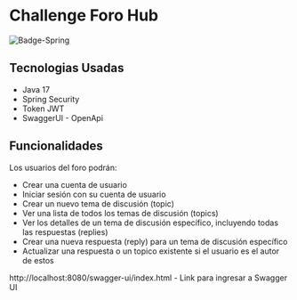 # Challenge Foro Hub

![Badge-Spring](https://github.com/Renzo2O99/Challenge---Conversor-de-Moneda/assets/149314891/6cd323b9-d757-4541-b7b1-63e453575630)

## Tecnologias Usadas

- Java 17
- Spring Security
- Token JWT
- SwaggerUI - OpenApi

## Funcionalidades

Los usuarios del foro podrán:

- Crear una cuenta de usuario
- Iniciar sesión con su cuenta de usuario
- Crear un nuevo tema de discusión (topic)
- Ver una lista de todos los temas de discusión (topics)
- Ver los detalles de un tema de discusión específico, incluyendo todas las respuestas (replies)
- Crear una nueva respuesta (reply) para un tema de discusión específico
- Actualizar una respuesta o un topico existente si el usuario es el autor de estos

http://localhost:8080/swagger-ui/index.html - Link para ingresar a Swagger UI
